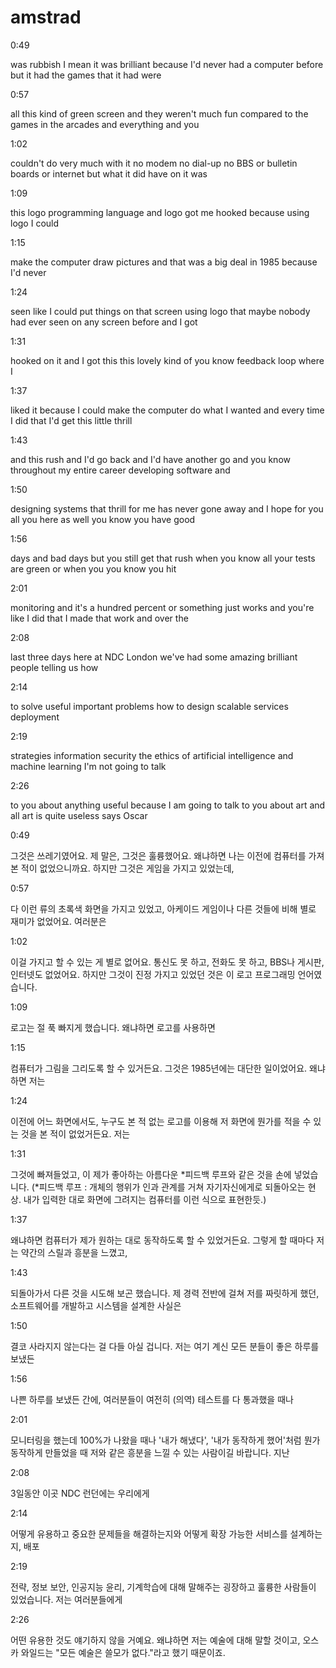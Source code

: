 # amstrad

0:49

was rubbish I mean it was brilliant because I'd never had a computer before but it had the games that it had were

0:57

all this kind of green screen and they weren't much fun compared to the games in the arcades and everything and you

1:02

couldn't do very much with it no modem no dial-up no BBS or bulletin boards or internet but what it did have on it was

1:09

this logo programming language and logo got me hooked because using logo I could

1:15

make the computer draw pictures and that was a big deal in 1985 because I'd never

1:24

seen like I could put things on that screen using logo that maybe nobody had ever seen on any screen before and I got

1:31

hooked on it and I got this this lovely kind of you know feedback loop where I

1:37

liked it because I could make the computer do what I wanted and every time I did that I'd get this little thrill

1:43

and this rush and I'd go back and I'd have another go and you know throughout my entire career developing software and

1:50

designing systems that thrill for me has never gone away and I hope for you all you here as well you know you have good

1:56

days and bad days but you still get that rush when you know all your tests are green or when you you know you hit

2:01

monitoring and it's a hundred percent or something just works and you're like I did that I made that work and over the

2:08

last three days here at NDC London we've had some amazing brilliant people telling us how

2:14

to solve useful important problems how to design scalable services deployment

2:19

strategies information security the ethics of artificial intelligence and machine learning I'm not going to talk

2:26

to you about anything useful because I am going to talk to you about art and all art is quite useless says Oscar

0:49

그것은 쓰레기였어요. 제 말은, 그것은 훌륭했어요. 왜냐하면 나는 이전에 컴퓨터를 가져본 적이 없었으니까요. 하지만 그것은 게임을 가지고 있었는데,

0:57

다 이런 류의 초록색 화면을 가지고 있었고, 아케이드 게임이나 다른 것들에 비해 별로 재미가 없었어요. 여러분은

1:02

이걸 가지고 할 수 있는 게 별로 없어요. 통신도 못 하고, 전화도 못 하고, BBS나 게시판, 인터넷도 없었어요. 하지만 그것이 진정 가지고 있었던 것은 이 로고 프로그래밍 언어였습니다.

1:09

로고는 절 푹 빠지게 했습니다. 왜냐하면 로고를 사용하면

1:15

컴퓨터가 그림을 그리도록 할 수 있거든요. 그것은 1985년에는 대단한 일이었어요. 왜냐하면 저는

1:24

이전에 어느 화면에서도, 누구도 본 적 없는 로고를 이용해 저 화면에 뭔가를 적을 수 있는 것을 본 적이 없었거든요. 저는

1:31

그것에 빠져들었고, 이 제가 좋아하는 아름다운 *피드백 루프와 같은 것을 손에 넣었습니다. (*피드백 루프 : 개체의 행위가 인과 관계를 거쳐 자기자신에게로 되돌아오는 현상. 내가 입력한 대로 화면에 그려지는 컴퓨터를 이런 식으로 표현한듯.)

1:37

왜냐하면 컴퓨터가 제가 원하는 대로 동작하도록 할 수 있었거든요. 그렇게 할 때마다 저는 약간의 스릴과 흥분을 느꼈고,

1:43

되돌아가서 다른 것을 시도해 보곤 했습니다. 제 경력 전반에 걸쳐 저를 짜릿하게 했던, 소프트웨어를 개발하고 시스템을 설계한 사실은

1:50

결코 사라지지 않는다는 걸 다들 아실 겁니다. 저는 여기 계신 모든 분들이 좋은 하루를 보냈든

1:56

나쁜 하루를 보냈든 간에, 여러분들이 여전히 (의역) 테스트를 다 통과했을 때나

2:01

모니터링을 했는데 100%가 나왔을 때나 '내가 해냈다', '내가 동작하게 했어'처럼 뭔가 동작하게 만들었을 때 저와 같은 흥분을 느낄 수 있는 사람이길 바랍니다. 지난

2:08

3일동안 이곳 NDC 런던에는 우리에게

2:14

어떻게 유용하고 중요한 문제들을 해결하는지와 어떻게 확장 가능한 서비스를 설계하는지, 배포

2:19

전략, 정보 보안, 인공지능 윤리, 기계학습에 대해 말해주는 굉장하고 훌륭한 사람들이 있었습니다. 저는 여러분들에게

2:26

어떤 유용한 것도 얘기하지 않을 거예요. 왜냐하면 저는 예술에 대해 말할 것이고, 오스카 와일드는 "모든 예술은 쓸모가 없다."라고 했기 때문이죠.